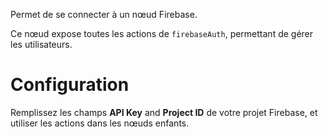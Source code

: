 Permet de se connecter à un nœud Firebase.

Ce nœud expose toutes les actions de `firebaseAuth`, permettant de gérer les utilisateurs.

# Configuration

Remplissez les champs **API Key** and **Project ID** de votre projet Firebase, et utiliser les actions dans les nœuds enfants.